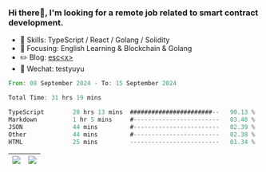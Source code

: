 ### Hi there👋, I'm looking for a remote job related to smart contract development.


- 🔨 Skills: TypeScript / React / Golang / Solidity
- 🎯 Focusing: English Learning & Blockchain & Golang
- ✏️ Blog: [esc\<x\>](https://escx.github.io)
- 💬 Wechat: testyuyu


<!--START_SECTION:waka-->

```rust
From: 08 September 2024 - To: 15 September 2024

Total Time: 31 hrs 19 mins

TypeScript        28 hrs 13 mins  #######################--   90.13 %
Markdown          1 hr 5 mins     #------------------------   03.48 %
JSON              44 mins         #------------------------   02.39 %
Other             44 mins         #------------------------   02.38 %
HTML              25 mins         -------------------------   01.34 %
```

<!--END_SECTION:waka-->


| <img align="center" src="https://github-readme-stats.vercel.app/api/?username=escX&show_icons=true&theme=buefy&hide_border=true&card_width=500" /> | <img align="center" src="https://github-readme-stats.vercel.app/api/top-langs/?username=escX&layout=compact&theme=buefy&hide_border=true&card_width=500" /> |
| ------------- | ------------- |
